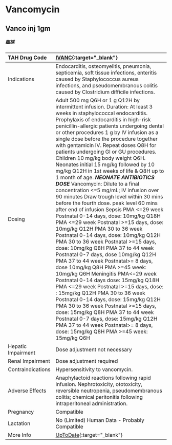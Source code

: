 # Vancomycin

## Vanco inj 1gm

##### 臨採

| TAH Drug Code      | [IVANC](https://www.tahsda.org.tw/drugs/hissearch.php?drug_code=IVANC){:target="_blank"}                                                                                                                                                                                                                                                                                                                                                                                                                                                                                                                                                                                                                                                                                                                                                                                                                                                                                                                                                                                                                                                                                                                                                                                                                                                                                                                                                                                                                                |
|:-------------------|:------------------------------------------------------------------------------------------------------------------------------------------------------------------------------------------------------------------------------------------------------------------------------------------------------------------------------------------------------------------------------------------------------------------------------------------------------------------------------------------------------------------------------------------------------------------------------------------------------------------------------------------------------------------------------------------------------------------------------------------------------------------------------------------------------------------------------------------------------------------------------------------------------------------------------------------------------------------------------------------------------------------------------------------------------------------------------------------------------------------------------------------------------------------------------------------------------------------------------------------------------------------------------------------------------------------------------------------------------------------------------------------------------------------------------------------------------------------------------------------------------------------------|
| Indications        | Endocarditis, osteomyelitis, pneumonia, septicemia, soft tissue infections, enteritis caused by Staphylococcus aureus infections, and pseudomembranous colitis caused by Clostridium difficile infections.                                                                                                                                                                                                                                                                                                                                                                                                                                                                                                                                                                                                                                                                                                                                                                                                                                                                                                                                                                                                                                                                                                                                                                                                                                                                                                              |
| Dosing             | Adult 500 mg Q6H or 1 g Q12H by intermittent infusion. Duration: At least 3 weeks in staphylococcal endocarditis. Prophylaxis of endocarditis in high-risk penicillin-allergic patients undergoing dental or other procedures 1 g by IV infusion as a single dose before the procedure together with gentamicin IV. Repeat doses Q8H for patients undergoing GI or GU procedures. Children 10 mg/kg body weight Q6H. Neonates initial 15 mg/kg followed by 10 mg/kg Q12H in 1st weeks of life & Q8H up to 1 month of age. *****NEONATE ANTIBIOTICS DOSE***** Vancomycin: Dilute to a final concentration <=5 mg/mL; IV infusion over 90 minutes Draw trough level within 30 mins before the fourth dose. peak level 60 mins after end of infusion Sepsis PMA <=29 week Postnatal 0-14 days, dose: 10mg/kg Q18H PMA <=29 week Postnatal >=15 days, dose: 10mg/kg Q12H PMA 30 to 36 week Postnatal 0-14 days, dose: 10mg/kg Q12H PMA 30 to 36 week Postnatal >=15 days, dose: 10mg/kg Q8H PMA 37 to 44 week Postnatal 0-7 days, dose 10mg/kg Q12H PMA 37 to 44 week Postnatal>= 8 days, dose 10mg/kg Q8H PMA >=45 week: 10mg/kg Q6H Meningitis PMA<=29 week Postnatal 0-14 days dose: 15mg/kg Q18H PMA <=29 week Postnatal >=15 days, dose: : 15mg/kg Q12H PMA 30 to 36 week Postnatal 0-14 days, dose: 15mg/kg Q12H PMA 30 to 36 week Postnatal >=15 days, dose: 15mg/kg Q8H PMA 37 to 44 week Postnatal 0-7 days, dose: 15mg/kg Q12H PMA 37 to 44 week Postnatal>= 8 days, dose: 15mg/kg Q8H PMA >=45 week: 15mg/kg Q6H |
| Hepatic Impairment | Dose adjustment not necessary                                                                                                                                                                                                                                                                                                                                                                                                                                                                                                                                                                                                                                                                                                                                                                                                                                                                                                                                                                                                                                                                                                                                                                                                                                                                                                                                                                                                                                                                                           |
| Renal Impairment   | Dose adjustment required                                                                                                                                                                                                                                                                                                                                                                                                                                                                                                                                                                                                                                                                                                                                                                                                                                                                                                                                                                                                                                                                                                                                                                                                                                                                                                                                                                                                                                                                                                |
| Contraindications  | Hypersensitivity to vancomycin.                                                                                                                                                                                                                                                                                                                                                                                                                                                                                                                                                                                                                                                                                                                                                                                                                                                                                                                                                                                                                                                                                                                                                                                                                                                                                                                                                                                                                                                                                         |
| Adverse Effects    | Anaphylactoid reactions following rapid infusion. Nephrotoxicity, ototoxicity, reversible neutropenia, pseudomembranous colitis; chemical peritonitis following intraperitoneal administration.                                                                                                                                                                                                                                                                                                                                                                                                                                                                                                                                                                                                                                                                                                                                                                                                                                                                                                                                                                                                                                                                                                                                                                                                                                                                                                                         |
| Pregnancy          | Compatible                                                                                                                                                                                                                                                                                                                                                                                                                                                                                                                                                                                                                                                                                                                                                                                                                                                                                                                                                                                                                                                                                                                                                                                                                                                                                                                                                                                                                                                                                                              |
| Lactation          | No (Limited) Human Data - Probably Compatible                                                                                                                                                                                                                                                                                                                                                                                                                                                                                                                                                                                                                                                                                                                                                                                                                                                                                                                                                                                                                                                                                                                                                                                                                                                                                                                                                                                                                                                                           |
| More Info          | [UpToDate](https://www.uptodate.com/contents/vancomycin-drug-information){:target="_blank"}                                                                                                                                                                                                                                                                                                                                                                                                                                                                                                                                                                                                                                                                                                                                                                                                                                                                                                                                                                                                                                                                                                                                                                                                                                                                                                                                                                                                                             |

